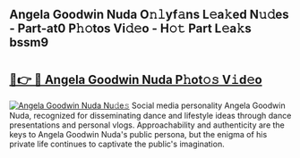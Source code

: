 ## Angela Goodwin Nuda O𝚗𝚕yf𝚊ns L𝚎a𝚔ed N𝚞𝚍es - Part-at0 P𝚑𝚘tos Vi𝚍𝚎o - H𝚘𝚝 Part L𝚎a𝚔s bssm9

# <h2><a href="http://kf4gkn.oniu.top/?m=Angela+Goodwin+Nuda">🔗👉 🔴 Angela Goodwin Nuda P𝚑ot𝚘𝚜 V𝚒d𝚎o</a></h2>

[![Angela Goodwin Nuda Nu𝚍e𝚜](https://i.imgur.com/0qMVB7G.gif)](http://kf4gkn.oniu.top/?m=Angela+Goodwin+Nuda)
Social media personality Angela Goodwin Nuda, recognized for disseminating dance and lifestyle ideas through dance presentations and personal vlogs. Approachability and authenticity are the keys to Angela Goodwin Nuda's public persona, but the enigma of his private life continues to captivate the public's imagination.  
